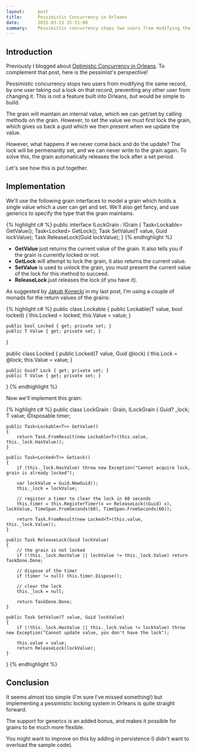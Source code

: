 ```yaml
---
layout:     post
title:      Pessimistic Concurrency in Orleans
date:       2015-03-13 15:21:00
summary:    Pessimistic concurrency stops two users from modifying the same record, by one user taking out a lock on that record, preventing any other user from changing it. This is not a feature built into Orleans, but would be simple to build.
---
```


## Introduction

Previously I blogged about [Optimistic Concurrency in Orleans](/2015/01/22/optimistic-concurrency-in-orleans/). To complement that post, here is the pessimist's perspective!

Pessimistic concurrency stops two users from modifying the same record, by one user taking out a lock on that record, preventing any other user from changing it. This is not a feature built into Orleans, but would be simple to build.

The grain will maintain an internal value, which we can get/set by calling methods on the grain. However, to set the value we must first lock the grain, which gives us back a guid which we then present when we update the value.

However, what happens if we never come back and do the update? The lock will be permenantly set, and we can never write to the grain again. To solve this, the grain automatically releases the lock after a set period.

Let's see how this is put together.

## Implementation

We'll use the following grain interfaces to model a grain which holds a single value which a user can get and set. We'll also get fancy, and use generics to specify the type that the grain maintains.

{% highlight c# %}
public interface ILockGrain<T> : IGrain
{
    Task<Lockable<T>> GetValue();
    Task<Locked<T>> GetLock();
    Task SetValue(T value, Guid lockValue);
    Task ReleaseLock(Guid lockValue);
}
{% endhighlight %}

* __GetValue__ just returns the current value of the grain. It also tells you if the grain is currently locked or not.
* __GetLock__ will attempt to lock the grain, it also returns the current value.
* __SetValue__ is used to unlock the grain, you must present the current value of the lock for this method to succeed.
* __ReleaseLock__ just releases the lock (if you have it).

As suggested by [Jakub Konecki](https://twitter.com/JakubKonecki) in my last post, I'm using a couple of monads for the return values of the grains:

{% highlight c# %}
public class Lockable<T>
{
    public Lockable(T value, bool locked)
    {
        this.Locked = locked;
        this.Value = value;
    }

    public bool Locked { get; private set; }
    public T Value { get; private set; }
}

public class Locked<T>
{
    public Locked(T value, Guid @lock)
    {
        this.Lock = @lock;
        this.Value = value;
    }

    public Guid? Lock { get; private set; }
    public T Value { get; private set; }
}
{% endhighlight %}

Now we'll implement this grain:

{% highlight c# %}
public class LockGrain<T> : Grain, ILockGrain<T>
{
    Guid? _lock;
    T value;
    IDisposable timer;

    public Task<Lockable<T>> GetValue()
    {
        return Task.FromResult(new Lockable<T>(this.value, this._lock.HasValue));
    }

    public Task<Locked<T>> GetLock()
    {
        if (this._lock.HasValue) throw new Exception("Cannot acquire lock, grain is already locked");
            
        var lockValue = Guid.NewGuid();
        this._lock = lockValue;

        // register a timer to clear the lock in 60 seconds
        this.timer = this.RegisterTimer(x => ReleaseLock((Guid) x), lockValue, TimeSpan.FromSeconds(60), TimeSpan.FromSeconds(60));

        return Task.FromResult(new Locked<T>(this.value, this._lock.Value));
    }

    public Task ReleaseLock(Guid lockValue)
    {
        // the grain is not locked
        if (!this._lock.HasValue || lockValue != this._lock.Value) return TaskDone.Done;

        // dispose of the timer
        if (timer != null) this.timer.Dispose();

        // clear the lock
        this._lock = null;
            
        return TaskDone.Done;
    }

    public Task SetValue(T value, Guid lockValue)
    {
        if (!this._lock.HasValue || this._lock.Value != lockValue) throw new Exception("Cannot update value, you don't have the lock");

        this.value = value;
        return ReleaseLock(lockValue);
    }
}
{% endhighlight %}

## Conclusion

It seems almost too simple (I'm sure I've missed something!) but implementing a pessimistic locking system in Orleans is quite straight forward.

The support for generics is an added bonus, and makes it possible for grains to be much more flexible.

You might want to improve on this by adding in persistence (I didn't want to overload the sample code).